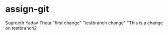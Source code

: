 # assign-git
Supreeth Yadav Thota
"first change"
"testbranch change"
"This is a change on testbranch2
